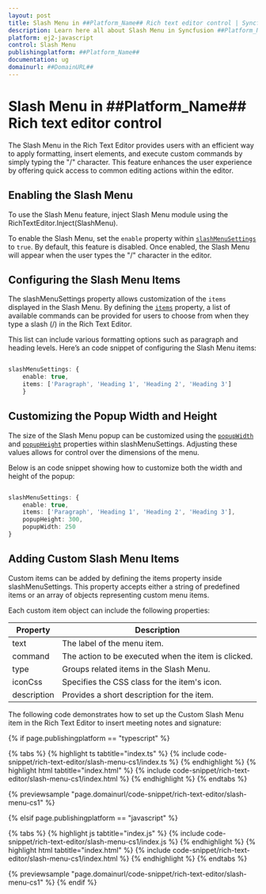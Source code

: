 ```yaml
---
layout: post
title: Slash Menu in ##Platform_Name## Rich text editor control | Syncfusion
description: Learn here all about Slash Menu in Syncfusion ##Platform_Name## Rich text editor control of Syncfusion Essential JS 2 and more.
platform: ej2-javascript
control: Slash Menu
publishingplatform: ##Platform_Name##
documentation: ug
domainurl: ##DomainURL##
---
```


# Slash Menu in ##Platform_Name## Rich text editor control

The Slash Menu in the Rich Text Editor provides users with an efficient way to apply formatting, insert elements, and execute custom commands by simply typing the "/" character. This feature enhances the user experience by offering quick access to common editing actions within the editor.

## Enabling the Slash Menu

To use the Slash Menu feature, inject Slash Menu module using the RichTextEditor.Inject(SlashMenu).

To enable the Slash Menu, set the `enable` property within [`slashMenuSettings`](https://ej2.syncfusion.com/documentation/api/rich-text-editor/#slashmenusettings) to `true`. By default, this feature is disabled. Once enabled, the Slash Menu will appear when the user types the "/" character in the editor.

## Configuring the Slash Menu Items

The slashMenuSettings property allows customization of the `items` displayed in the Slash Menu. By defining the [`items`](https://ej2.syncfusion.com/documentation/api/rich-text-editor/slashMenuSettingsModel/#items) property, a list of available commands can be provided for users to choose from when they type a slash (/) in the Rich Text Editor.

This list can include various formatting options such as paragraph and heading levels. Here’s an code snippet of configuring the Slash Menu items:

```typescript

slashMenuSettings: {
    enable: true,
    items: ['Paragraph', 'Heading 1', 'Heading 2', 'Heading 3'] 
    }

```

## Customizing the Popup Width and Height

The size of the Slash Menu popup can be customized using the [`popupWidth`](https://ej2.syncfusion.com/documentation/api/rich-text-editor/slashMenuSettingsModel/#popupwidth) and [`popupHeight`](https://ej2.syncfusion.com/documentation/api/rich-text-editor/slashMenuSettingsModel/#popupheight) properties within slashMenuSettings. Adjusting these values allows for control over the dimensions of the menu. 

Below is an code snippet showing how to customize both the width and height of the popup:

```typescript

slashMenuSettings: {
    enable: true,
    items: ['Paragraph', 'Heading 1', 'Heading 2', 'Heading 3'],
    popupHeight: 300,
    popupWidth: 250
}

```

## Adding Custom Slash Menu Items

Custom items can be added by defining the items property inside slashMenuSettings. This property accepts either a string of predefined items or an array of objects representing custom menu items.

Each custom item object can include the following properties:

| Property    | Description                                           |
|-------------|-------------------------------------------------------|
| text        | The label of the menu item.                           |
| command     | The action to be executed when the item is clicked.   |
| type        | Groups related items in the Slash Menu.               |
| iconCss     | Specifies the CSS class for the item's icon.          |
| description | Provides a short description for the item.            |


The following code demonstrates how to set up the Custom Slash Menu item in the Rich Text Editor to insert meeting notes and signature:

{% if page.publishingplatform == "typescript" %}

 {% tabs %}
{% highlight ts tabtitle="index.ts" %}
{% include code-snippet/rich-text-editor/slash-menu-cs1/index.ts %}
{% endhighlight %}
{% highlight html tabtitle="index.html" %}
{% include code-snippet/rich-text-editor/slash-menu-cs1/index.html %}
{% endhighlight %}
{% endtabs %}

{% previewsample "page.domainurl/code-snippet/rich-text-editor/slash-menu-cs1" %}

{% elsif page.publishingplatform == "javascript" %}

{% tabs %}
{% highlight js tabtitle="index.js" %}
{% include code-snippet/rich-text-editor/slash-menu-cs1/index.js %}
{% endhighlight %}
{% highlight html tabtitle="index.html" %}
{% include code-snippet/rich-text-editor/slash-menu-cs1/index.html %}
{% endhighlight %}
{% endtabs %}

{% previewsample "page.domainurl/code-snippet/rich-text-editor/slash-menu-cs1" %}
{% endif %}
